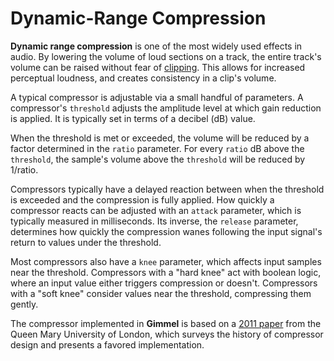 # Dynamic-Range Compression 
<!--TODO: For all effects, list the parameters in a list so that it's not just word blob-->
**Dynamic range compression** is one of the most widely used effects in audio. By lowering the volume of loud sections on a track, the entire track's volume can be raised without fear of [clipping](https://en.wikipedia.org/wiki/Clipping_(audio)). This allows for increased perceptual loudness, and creates consistency in a clip's volume. 

A typical compressor is adjustable via a small handful of parameters. A compressor's `threshold` adjusts the amplitude level at which gain reduction is applied. It is typically set in terms of a decibel (dB) value.  

When the threshold is met or exceeded, the volume will be reduced by a factor determined in the `ratio` parameter. For every `ratio` dB above the `threshold`, the sample's volume above the `threshold` will be reduced by $\text {1/ratio}$.

Compressors typically have a delayed reaction between when the threshold is exceeded and the compression is fully applied. How quickly a compressor reacts can be adjusted with an `attack` parameter, which is typically measured in milliseconds. Its inverse, the `release` parameter, determines how quickly the compression wanes following the input signal's return to values under the threshold.

Most compressors also have a `knee` parameter, which affects input samples near the threshold. Compressors with a "hard knee" act with boolean logic, where an input value either triggers compression or doesn't. Compressors with a "soft knee" consider values near the threshold, compressing them gently.

<!--<figure>
<img src="https://upload.wikimedia.org/wikipedia/commons/thumb/3/3e/Compression_knee.svg/440px-Compression_knee.svg.png" />
<figcaption>
</figcaption>
</figure>-->

The compressor implemented in **Gimmel** is based on a [2011 paper](https://aes2.org/publications/elibrary-page/?id=16354) from the Queen Mary University of London, which surveys the history of compressor design and presents a favored implementation. 